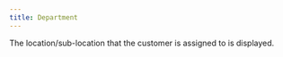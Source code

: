 ```yaml
---
title: Department
---
```



The location/sub-location that the customer is assigned to is displayed.
